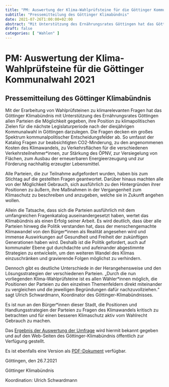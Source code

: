 ```yaml
---
title: "PM: Auswertung der Klima-Wahlprüfsteine für die Göttinger Kommunalwahl 2021"
subtitle: "Pressemitteilung des Göttinger Klimabündnis"
date: 2021-07-26T1:00:00+02:00
abstract: "Mit Unterstützung des Ernährungsrates Göttingen hat das Göttinger Klimabündnis eine Reihe von Fragen zu den klimarelevanten Vorhaben der Parteien für die nächste Legislaturperiode in Göttingen erarbeitet."
draft: false
categories: [ "Wahlen" ]
---
```

PM: Auswertung der Klima-Wahlprüfsteine für die Göttinger Kommunalwahl 2021
===========================================

Pressemitteilung des Göttinger Klimabündnis
------------------

Mit der Erarbeitung von Wahlprüfsteinen zu klimarelevanten Fragen hat das Göttinger Klimabündnis mit Unterstützung des Ernährungsrates Göttingen allen Parteien die Möglichkeit gegeben, ihre Position zu klimapolitischen Zielen für die nächste Legislaturperiode nach der diesjährigen Kommunalwahl in Göttingen darzulegen. Die Fragen decken ein großes Spektrum kommunalpolitischer Entscheidungsfelder ab. So umfasst der Katalog Fragen zur beabsichtigten CO2-Minderung, zu den angenommenen Kosten des Klimawandels, zu Verkehrsflächen für die verschiedenen Verkehrsteilnehmer*innen, zur Stärkung des ÖPNV, zur Versiegelung von Flächen, zum Ausbau der erneuerbaren Energieerzeugung und zur Förderung nachhaltig erzeugter Lebensmittel.

Alle Parteien, die zur Teilnahme aufgefordert wurden, haben bis zum Stichtag auf die gestellten Fragen geantwortet. Darüber hinaus machten alle von der Möglichkeit Gebrauch, sich ausführlich zu den Hintergründen ihrer Positionen zu äußern, ihre Maßnahmen in der Vergangenheit zum Klimaschutz zu beschreiben und anzugeben, welche sie in Zukunft angehen wollen. 

Allein die Tatsache, dass sich die Parteien ausführlich mit dem umfangreichen Fragenkatalog auseinandergesetzt haben, wertet das Klimabündnis als einen Erfolg seiner Arbeit. Es wird deutlich, dass über alle Parteien hinweg die Politik verstanden hat, dass der menschengemachte Klimawandel von den Bürger*innen als Realität angesehen wird und immense Auswirkungen auf Gesundheit und Freiheit der zukünftigen Generationen haben wird. Deshalb ist die Politik gefordert, auch auf kommunaler Ebene gut durchdachte und aufeinander abgestimmte Strategien zu entwickeln, um den weiteren Wandel des Klimas einzuschränken und gravierende Folgen möglichst zu verhindern.

Dennoch gibt es deutliche Unterschiede in der Herangehensweise und den Lösungsstrategien der verschiedenen Parteien. „Durch die nun vorliegenden Klima-Wahlprüfsteine ist es allen Wähler*innen möglich, die Positionen der Parteien zu den einzelnen Themenfeldern direkt miteinander zu vergleichen und die jeweiligen Begründungen dafür nachzuvollziehen.“ sagt Ulrich Schwardmann, Koordinator des Göttinger-Klimabündnisses.

Es ist nun an den Bürger*innen dieser Stadt, die Positionen und Handlungsstrategien der Parteien zu Fragen des Klimawandels kritisch zu betrachten und für einen besseren Klimaschutz aktiv vom Wahlrecht Gebrauch zu machen.

Das [Ergebnis der Auswertung der Umfrage](https://goettinger-klimabuendnis.de/html/Wahlpruefsteine_Goettingen_2021/20210727-Antworten-Wahlpruefsteine.html) wird hiermit bekannt gegeben und auf den Web-Seiten des
Göttinger-Klimabündnis öffentlich zur Verfügung gestellt. 

Es ist ebenfalls eine Version als [PDF-Dokument](/documents/PM_GöKlimabündnis_20210727.pdf)
verfügbar.

Göttingen, den 26.7.2021 

Göttinger Klimabündnis 

Koordination: Ulrich
Schwardmann
